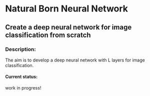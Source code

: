 # Natural Born Neural Network
## Create a deep neural network for image classification from scratch

### Description:
The aim is to develop a deep neural network with L layers for image classification.

#### Current status:
work in progress!
